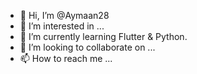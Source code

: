 - 👋 Hi, I’m @Aymaan28
- 👀 I’m interested in ...
- 🌱 I’m currently learning Flutter & Python.
- 💞️ I’m looking to collaborate on ...
- 📫 How to reach me ...

<!---
Aymaan28/Aymaan28 is a ✨ special ✨ repository because its `README.md` (this file) appears on your GitHub profile.
You can click the Preview link to take a look at your changes.
--->
